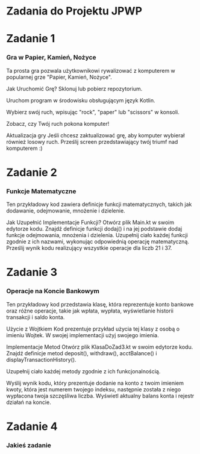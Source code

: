 
# Zadania do Projektu JPWP


# Zadanie 1
### Gra w Papier, Kamień, Nożyce
Ta prosta gra pozwala użytkownikowi rywalizować z komputerem w popularnej grze "Papier, Kamień, Nożyce".

Jak Uruchomić Grę?
Sklonuj lub pobierz repozytorium.

Uruchom program w środowisku obsługującym język Kotlin.

Wybierz swój ruch, wpisując "rock", "paper" lub "scissors" w konsoli.

Zobacz, czy Twój ruch pokona komputer!

Aktualizacja gry
Jeśli chcesz zaktualizować grę, aby komputer wybierał również losowy ruch.
Prześlij screen przedstawiający twój triumf nad komputerem :)

# Zadanie 2
### Funkcje Matematyczne
Ten przykładowy kod zawiera definicje funkcji matematycznych, takich jak dodawanie, odejmowanie, mnożenie i dzielenie.

Jak Uzupełnić Implementacje Funkcji?
Otwórz plik Main.kt w swoim edytorze kodu.
Znajdź definicje funkcji dodaj() i na jej podstawie dodaj funkcje odejmowania, mnożenia i dzielenia.
Uzupełnij ciało każdej funkcji zgodnie z ich nazwami, wykonując odpowiednią operację matematyczną.
Prześlij wynik kodu realizujący wszystkie operacje dla liczb 21 i 37.

# Zadanie 3
### Operacje na Koncie Bankowym

Ten przykładowy kod przedstawia klasę, która reprezentuje konto bankowe oraz różne operacje, takie jak wpłata, wypłata, wyświetlanie historii transakcji i saldo konta.

Użycie z Wojtkiem
Kod prezentuje przykład użycia tej klasy z osobą o imieniu Wojtek. W swojej implementacji użyj swojego imienia.

Implementacje Metod
Otwórz plik KlasaDoZad3.kt w swoim edytorze kodu.
Znajdź definicje metod deposit(), withdraw(), acctBalance() i displayTransactionHistory().

Uzupełnij ciało każdej metody zgodnie z ich funkcjonalnością.

Wyślij wynik kodu, który prezentuje dodanie na konto z twoim imieniem kwoty, która jest numerem twojego indeksu, następnie została z niego wypłacona twoja szczęśliwa liczba. Wyświetl aktualny balans konta i rejestr działań na koncie.

# Zadanie 4

### Jakieś zadanie
